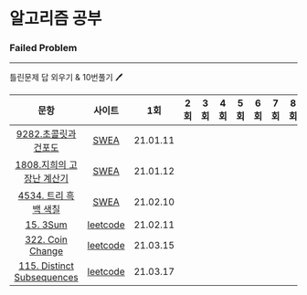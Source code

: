 # 알고리즘 공부


### Failed Problem

------

틀린문제 답 외우기 & 10번풀기​ :pen:



|                             문항                             |                            사이트                            |   1회    | 2회  | 3회  | 4회  | 5회  | 6회  | 7회  | 8회  | 9회  | 10회 |
| :----------------------------------------------------------: | :----------------------------------------------------------: | :------: | :--: | :--: | :--: | :--: | :--: | :--: | :--: | :--: | :--: |
| [9282.초콜릿과 건포도](https://github.com/seunghyukshin/study-note-algorithm/tree/master/swexpert/9282.%20%EC%B4%88%EC%BD%9C%EB%A6%BF%EA%B3%BC%20%EA%B1%B4%ED%8F%AC%EB%8F%84) | [SWEA](https://swexpertacademy.com/main/code/problem/problemDetail.do?contestProbId=AW9j-qfacIEDFAUY) | 21.01.11 |      |      |      |      |      |      |      |      |      |
| [1808.지희의 고장난 계산기](https://github.com/seunghyukshin/study-note-algorithm/tree/master/swexpert/1808.%20%EC%A7%80%ED%9D%AC%EC%9D%98%20%EA%B3%A0%EC%9E%A5%EB%82%9C%20%EA%B3%84%EC%82%B0%EA%B8%B0) | [SWEA](https://swexpertacademy.com/main/code/problem/problemDetail.do?contestProbId=AV4yC3pqCegDFAUx) | 21.01.12 |      |      |      |      |      |      |      |      |      |
| [4534. 트리 흑백 색칠](https://github.com/seunghyukshin/study-note-algorithm/tree/master/swexpert/4534.%20%ED%8A%B8%EB%A6%AC%20%ED%9D%91%EB%B0%B1%20%EC%83%89%EC%B9%A0) | [SWEA](https://swexpertacademy.com/main/code/problem/problemDetail.do?contestProbId=AWO6esOKOKQDFAWw) | 21.02.10 |      |      |      |      |      |      |      |      |      |
| [15. 3Sum](https://github.com/seunghyukshin/study-note-algorithm/tree/master/leetcode/15.%203Sum) |       [leetcode](https://leetcode.com/problems/3sum/)        | 21.02.11 |      |      |      |      |      |      |      |      |      |
| [322. Coin Change](https://github.com/seunghyukshin/study-note-algorithm/tree/master/leetcode/322.%20Coin%20Change) |    [leetcode](https://leetcode.com/problems/coin-change/)    | 21.03.15 |      |      |      |      |      |      |      |      |      |
| [115. Distinct Subsequences](https://github.com/seunghyukshin/study-note-algorithm/tree/master/leetcode/115.%20Distinct%20Subsequences) | [leetcode](https://leetcode.com/problems/distinct-subsequences/) | 21.03.17 |      |      |      |      |      |      |      |      |      |

